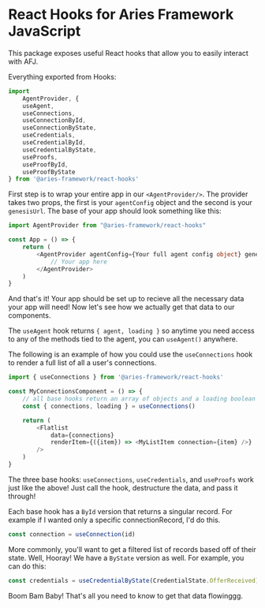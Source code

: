 # React Hooks for Aries Framework JavaScript

This package exposes useful React hooks that allow you to easily interact with AFJ.

Everything exported from Hooks:

```ts
import
	AgentProvider, {
	useAgent,
	useConnections,
	useConnectionById,
	useConnectionByState,
	useCredentials,
	useCredentialById,
	useCredentialByState,
	useProofs,
	useProofById,
	useProofByState
} from '@aries-framework/react-hooks'
```

First step is to wrap your entire app in our `<AgentProvider/>`. The provider takes two props, the first is your `agentConfig` object and the second is your `genesisUrl`. The base of your app should look something like this:

```ts
import AgentProvider from "@aries-framework/react-hooks"

const App = () => {
	return (
		<AgentProvider agentConfig={Your full agent config object} genesisUrl={Your genesis url} >
			// Your app here
		</AgentProvider>
	)
}
```

And that's it! Your app should be set up to recieve all the necessary data your app will need! Now let's see how we actually get that data to our components.

The `useAgent` hook returns `{ agent, loading }` so anytime you need access to any of the methods tied to the agent, you can `useAgent()` anywhere.

The following is an example of how you could use the `useConnections` hook to render a full list of all a user's connections.

```ts
import { useConnections } from '@aries-framework/react-hooks'

const MyConnectionsComponent = () => {
	// all base hooks return an array of objects and a loading boolean
	const { connections, loading } = useConnections()

	return (
		<Flatlist
			data={connections}
			renderItem={({item}) => <MyListItem connection={item} />}
		/>
	)
}
```

The three base hooks: `useConnections`, `useCredentials`, and `useProofs` work just like the above! Just call the hook, destructure the data, and pass it through!

Each base hook has a `ById` version that returns a singular record. For example if I wanted only a specific connectionRecord, I'd do this.
```ts
const connection = useConnection(id)
```

More commonly, you'll want to get a filtered list of records based off of their state. Well, Hooray! We have a `ByState` version as well. For example, you can do this:
```ts
const credentials = useCredentialByState(CredentialState.OfferReceived)
```

Boom Bam Baby!
That's all you need to know to get that data flowinggg.

